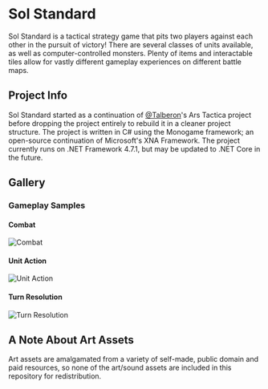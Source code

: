 # Sol Standard
Sol Standard is a tactical strategy game that pits two players against each other in the pursuit of victory! There are several classes of units available, as well as computer-controlled monsters. Plenty of items and interactable tiles allow for vastly different gameplay experiences on different battle maps.

## Project Info
Sol Standard started as a continuation of [@Talberon](https://github.com/Talberon)'s Ars Tactica project before dropping the project entirely to rebuild it in a cleaner project structure. The project is written in C# using the Monogame framework; an open-source continuation of Microsoft's XNA Framework. The project currently runs on .NET Framework 4.7.1, but may be updated to .NET Core in the future.

## Gallery

### Gameplay Samples

#### Combat
![Combat](https://i.imgur.com/v1avMuD.gif)

#### Unit Action
![Unit Action](https://i.imgur.com/Fqr8UsU.gif)

#### Turn Resolution
![Turn Resolution](https://i.imgur.com/pbYdZy6.gif)


## A Note About Art Assets
Art assets are amalgamated from a variety of self-made, public domain and paid resources, so none of the art/sound assets are included in this repository for redistribution.
